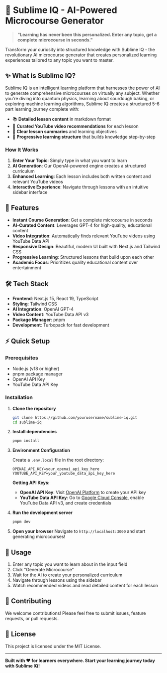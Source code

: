 # 🧠 Sublime IQ - AI-Powered Microcourse Generator

> **"Learning has never been this personalized. Enter any topic, get a complete microcourse in seconds."**

Transform your curiosity into structured knowledge with Sublime IQ - the revolutionary AI microcourse generator that creates personalized learning experiences tailored to any topic you want to master.

## ✨ What is Sublime IQ?

Sublime IQ is an intelligent learning platform that harnesses the power of AI to generate comprehensive microcourses on virtually any subject. Whether you're diving into quantum physics, learning about sourdough baking, or exploring machine learning algorithms, Sublime IQ creates a structured 5-6 part learning journey complete with:

- 📚 **Detailed lesson content** in markdown format
- 🎥 **Curated YouTube video recommendations** for each lesson
- 📝 **Clear lesson summaries** and learning objectives
- 🎯 **Progressive learning structure** that builds knowledge step-by-step

### How It Works

1. **Enter Your Topic**: Simply type in what you want to learn
2. **AI Generation**: Our OpenAI-powered engine creates a structured curriculum
3. **Enhanced Learning**: Each lesson includes both written content and relevant YouTube videos
4. **Interactive Experience**: Navigate through lessons with an intuitive sidebar interface

## 🚀 Features

- **Instant Course Generation**: Get a complete microcourse in seconds
- **AI-Curated Content**: Leverages GPT-4 for high-quality, educational content
- **Video Integration**: Automatically finds relevant YouTube videos using YouTube Data API
- **Responsive Design**: Beautiful, modern UI built with Next.js and Tailwind CSS
- **Progressive Learning**: Structured lessons that build upon each other
- **Academic Focus**: Prioritizes quality educational content over entertainment

## 🛠️ Tech Stack

- **Frontend**: Next.js 15, React 19, TypeScript
- **Styling**: Tailwind CSS
- **AI Integration**: OpenAI GPT-4
- **Video Content**: YouTube Data API v3
- **Package Manager**: pnpm
- **Development**: Turbopack for fast development

## ⚡ Quick Setup

### Prerequisites

- Node.js (v18 or higher)
- pnpm package manager
- OpenAI API Key
- YouTube Data API Key

### Installation

1. **Clone the repository**

   ```bash
   git clone https://github.com/yourusername/sublime-iq.git
   cd sublime-iq
   ```

2. **Install dependencies**

   ```bash
   pnpm install
   ```

3. **Environment Configuration**

   Create a `.env.local` file in the root directory:

   ```env
   OPENAI_API_KEY=your_openai_api_key_here
   YOUTUBE_API_KEY=your_youtube_data_api_key_here
   ```

   **Getting API Keys:**

   - **OpenAI API Key**: Visit [OpenAI Platform](https://platform.openai.com/api-keys) to create your API key
   - **YouTube Data API Key**: Go to [Google Cloud Console](https://console.cloud.google.com/), enable YouTube Data API v3, and create credentials

4. **Run the development server**

   ```bash
   pnpm dev
   ```

5. **Open your browser**
   Navigate to `http://localhost:3000` and start generating microcourses!

## 🎯 Usage

1. Enter any topic you want to learn about in the input field
2. Click "Generate Microcourse"
3. Wait for the AI to create your personalized curriculum
4. Navigate through lessons using the sidebar
5. Watch recommended videos and read detailed content for each lesson

## 🤝 Contributing

We welcome contributions! Please feel free to submit issues, feature requests, or pull requests.

## 📄 License

This project is licensed under the MIT License.

---

**Built with ❤️ for learners everywhere. Start your learning journey today with Sublime IQ!**
